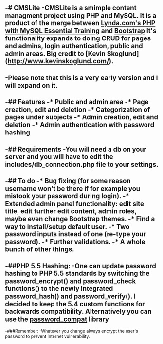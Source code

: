 -# CMSLite
-CMSLite is a smimple content managment project using PHP and MySQL. It is a product of the merge between [Lynda.com's PHP with MySQL Essential Training](http://www.lynda.com/MySQL-tutorials/PHP-MySQL-Essential-Training/119003-2.html) and [Bootstrap](http://getbootstrap.com/) It's functionality expands to doing CRUD for pages and admins, login authentication, public and admin areas. Big credit to [Kevin Skoglund] (http://www.kevinskoglund.com/).
-
-Please note that this is a very early version and I will expand on it.
-
-## Features
-* Public and admin area
-* Page creation, edit and deletion
-* Categorization of pages under subjects
-* Admin creation, edit and deletion
-* Admin authentication with password hashing
-
-## Requirements
-You will need a db on your server and you will have to edit the includes/db_connection.php file to your settings.
-
-## To do
-* Bug fixing (for some reason username won't be there if for example you mistook your password during login).
-* Extended admin panel functionality: edit site title, edit further edit content, admin roles, maybe even change Bootstrap themes.
-* Find a way to install/setup default user.
-* Two password inputs instead of one (re-type your password).
-* Further validations.
-* A whole bunch of other things.
-
-##PHP 5.5 Hashing: 
-One can update password hashing to PHP 5.5 standards by switching the password_encrypt() and password_check functions() to the newly integrated password_hash() and password_verify(). I decided to keep the 5.4 custom functions for backwards compatibility. Alternatively you can use the [password_compat](https://github.com/ircmaxell/password_compat) library
-
-###Remember:
-Whatever you change always encrypt the user's password to prevent Internet vulnerability.
